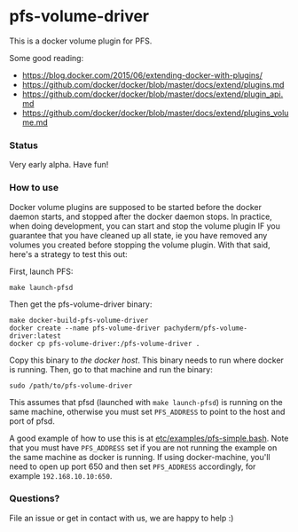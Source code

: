 # pfs-volume-driver

This is a docker volume plugin for PFS.

Some good reading:

* https://blog.docker.com/2015/06/extending-docker-with-plugins/
* https://github.com/docker/docker/blob/master/docs/extend/plugins.md
* https://github.com/docker/docker/blob/master/docs/extend/plugin_api.md
* https://github.com/docker/docker/blob/master/docs/extend/plugins_volume.md

### Status

Very early alpha. Have fun!

### How to use

Docker volume plugins are supposed to be started before the docker daemon starts, and
stopped after the docker daemon stops. In practice, when doing development, you can
start and stop the volume plugin IF you guarantee that you have cleaned up all state,
ie you have removed any volumes you created before stopping the volume plugin. With
that said, here's a strategy to test this out:

First, launch PFS:

```
make launch-pfsd
```

Then get the pfs-volume-driver binary:

```
make docker-build-pfs-volume-driver
docker create --name pfs-volume-driver pachyderm/pfs-volume-driver:latest
docker cp pfs-volume-driver:/pfs-volume-driver .
```

Copy this binary to *the docker host*. This binary needs to run where docker is running.
Then, go to that machine and run the binary:

```
sudo /path/to/pfs-volume-driver
```

This assumes that pfsd (launched with `make launch-pfsd`) is running on the same machine,
otherwise you must set `PFS_ADDRESS` to point to the host and port of pfsd.

A good example of how to use this is at [etc/examples/pfs-simple.bash](../../../etc/examples/pfs-simple.bash).
Note that you must have `PFS_ADDRESS` set if you are not running the example on the same machine
as docker is running. If using docker-machine, you'll need to open up port 650 and then set
`PFS_ADDRESS` accordingly, for example `192.168.10.10:650`.

### Questions?

File an issue or get in contact with us, we are happy to help :)
